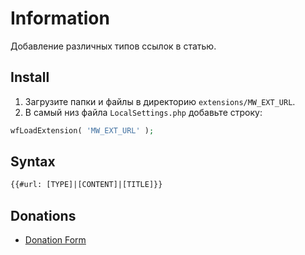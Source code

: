 # Information

Добавление различных типов ссылок в статью.

## Install

1. Загрузите папки и файлы в директорию `extensions/MW_EXT_URL`.
2. В самый низ файла `LocalSettings.php` добавьте строку:

```php
wfLoadExtension( 'MW_EXT_URL' );
```

## Syntax

```html
{{#url: [TYPE]|[CONTENT]|[TITLE]}}
```

## Donations

- [Donation Form](https://donation-form.github.io/)
